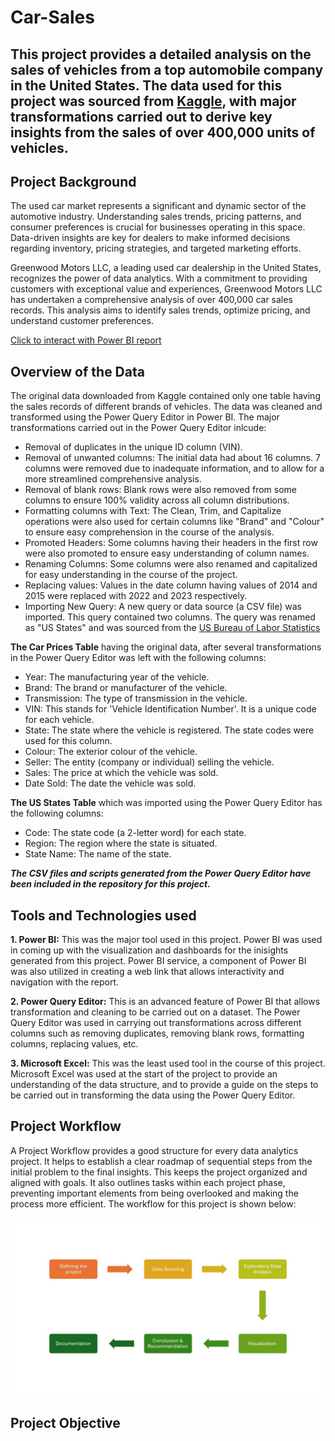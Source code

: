 # Car-Sales
## This project provides a detailed analysis on the sales of vehicles from a top automobile company in the United States. The data used for this project was sourced from [Kaggle](https://www.kaggle.com/datasets/syedanwarafridi/vehicle-sales-data), with major transformations carried out to derive key insights from the sales of over 400,000 units of vehicles.

## Project Background
The used car market represents a significant and dynamic sector of the automotive industry. Understanding sales trends, pricing patterns, and consumer preferences is crucial for businesses operating in this space. Data-driven insights are key for dealers to make informed decisions regarding inventory, pricing strategies, and targeted marketing efforts.

Greenwood Motors LLC, a leading used car dealership in the United States, recognizes the power of data analytics. With a commitment to providing customers with exceptional value and experiences, Greenwood Motors LLC has undertaken a comprehensive analysis of over 400,000 car sales records. This analysis aims to identify sales trends, optimize pricing, and understand customer preferences.

[Click to interact with Power BI report](https://app.powerbi.com/view?r=eyJrIjoiOTdhZThhYjktMWM3MC00NDdlLWIwNmEtNjZmMWFiMGQ1MTU4IiwidCI6ImRmODY3OWNkLWE4MGUtNDVkOC05OWFjLWM4M2VkN2ZmOTVhMCJ9)

## Overview of the Data
The original data downloaded from Kaggle contained only one table having the sales records of different brands of vehicles. The data was cleaned and transformed using the Power Query Editor in Power BI. The major transformations carried out in the Power Query Editor inlcude:
- Removal of duplicates in the unique ID column (VIN).
- Removal of unwanted columns: The initial data had about 16 columns. 7 columns were removed due to inadequate information, and to allow for a more streamlined comprehensive analysis.
- Removal of blank rows: Blank rows were also removed from some columns to ensure 100% validity across all column distributions.
- Formatting columns with Text: The Clean, Trim, and Capitalize operations were also used for certain columns like "Brand" and "Colour" to ensure easy comprehension in the course of the analysis.
- Promoted Headers: Some columns having their headers in the first row were also promoted to ensure easy understanding of column names.
- Renaming Columns: Some columns were also renamed and capitalized for easy understanding in the course of the project.
- Replacing values: Values in the date column having values of 2014 and 2015 were replaced with 2022 and 2023 respectively.
- Importing New Query: A new query or data source (a CSV file) was imported. This query contained two columns. The query was renamed as "US States" and was sourced from the [US Bureau of Labor Statistics](https://www.bls.gov/respondents/mwr/electronic-data-interchange/appendix-d-usps-state-abbreviations-and-fips-codes.htm)

**The Car Prices Table** having the original data, after several transformations in the Power Query Editor was left with the following columns:
- Year: The manufacturing year of the vehicle.
- Brand: The brand or manufacturer of the vehicle.
- Transmission: The type of transmission in the vehicle.
- VIN: This stands for 'Vehicle Identification Number'. It is a unique code for each vehicle.
- State: The state where the vehicle is registered. The state codes were used for this column.
- Colour: The exterior colour of the vehicle.
- Seller: The entity (company or individual) selling the vehicle.
- Sales: The price at which the vehicle was sold.
- Date Sold: The date the vehicle was sold.

**The US States Table** which was imported using the Power Query Editor has the following columns:
- Code: The state code (a 2-letter word) for each state.
- Region: The region where the state is situated.
- State Name: The name of the state.

***The CSV files and scripts generated from the Power Query Editor have been included in the repository for this project.***

## Tools and Technologies used

**1. Power BI:** This was the major tool used in this project. Power BI was used in coming up with the visualization and dashboards for the inisights generated from this project. Power BI service, a component of Power BI was also utilized in creating a web link that allows interactivity and navigation with the report.

**2. Power Query Editor:** This is an advanced feature of Power BI that allows transformation and cleaning to be carried out on a dataset. The Power Query Editor was used in carrying out transformations across different columns such as removing duplicates, removing blank rows, formatting columns, replacing values, etc.

**3. Microsoft Excel:** This was the least used tool in the course of this project. Microsoft Excel was used at the start of the project to provide an understanding of the data structure, and to provide a guide on the steps to be carried out in transforming the data using the Power Query Editor.

## Project Workflow

A Project Workflow provides a good structure for every data analytics project. It helps to establish a clear roadmap of sequential steps from the initial problem to the final insights. This keeps the project organized and aligned with goals. It also outlines tasks within each project phase, preventing important elements from being overlooked and making the process more efficient. The workflow for this project is shown below:

![](https://github.com/Ernestug/Staionery-Orders/blob/main/images/Project%20Workflow.jpg)

## Project Objective
